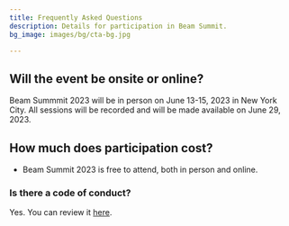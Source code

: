 ```yaml
---
title: Frequently Asked Questions
description: Details for participation in Beam Summit.
bg_image: images/bg/cta-bg.jpg

---
```


## Will the event be onsite or online?
Beam Summmit 2023 will be in person on June 13-15, 2023 in New York City. All sessions will be recorded and will be made available on June 29, 2023.

## How much does participation cost?
* Beam Summit 2023 is free to attend, both in person and online.

### Is there a code of conduct?
Yes. You can review it [here](/coc).

